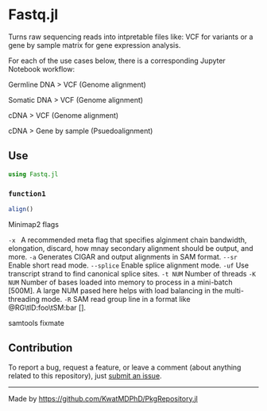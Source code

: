 # Fastq.jl

Turns raw sequencing reads into intpretable files like: VCF for variants or a gene by sample matrix for gene expression analysis.


For each of the use cases below, there is a corresponding Jupyter Notebook workflow:

Germline DNA > VCF (Genome alignment)

Somatic DNA > VCF (Genome alignment)

cDNA > VCF (Genome alignment)

cDNA > Gene by sample (Psuedoalignment)


## Use

```jl
using Fastq.jl
```

### `function1`

```jl
align()
```

Minimap2 flags

`-x ` A recommended meta flag that specifies alginment chain bandwidth, elongation, discard, how mnay secondary alignment should be output, and more. 
`-a` Generates CIGAR and output alignments in SAM format.
`--sr` Enable short read mode.
`--splice` Enable splice alignment mode.
`-uf` Use transcript strand to find canonical splice sites. 
`-t NUM` Number of threads
`-K NUM` Number of bases loaded into memory to process in a mini-batch [500M]. A large NUM pased here helps with load balancing in the multi-threading mode.
`-R` SAM read group line in a format like @RG\\tID:foo\\tSM:bar [].

samtools fixmate

## Contribution

To report a bug, request a feature, or leave a comment (about anything related to this repository), just [submit an issue](https://github.com/KatharineME/Fastq.jl.jl/issues/new/choose).

---

Made by https://github.com/KwatMDPhD/PkgRepository.jl
